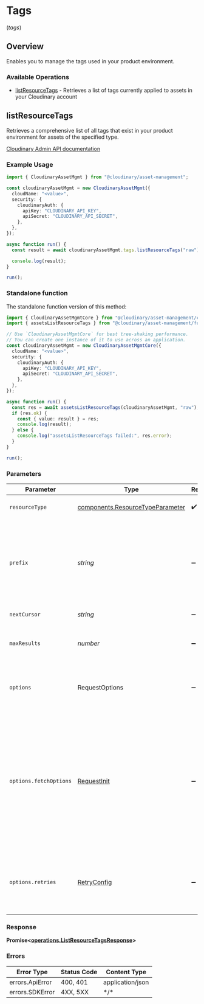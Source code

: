 # Tags
(*tags*)

## Overview

Enables you to manage the tags used in your product environment.

### Available Operations

* [listResourceTags](#listresourcetags) - Retrieves a list of tags currently applied to assets in your Cloudinary account

## listResourceTags

Retrieves a comprehensive list of all tags that exist in your product environment for assets of the specified type.

[Cloudinary Admin API documentation](https://cloudinary.com/documentation/admin_api)


### Example Usage

```typescript
import { CloudinaryAssetMgmt } from "@cloudinary/asset-management";

const cloudinaryAssetMgmt = new CloudinaryAssetMgmt({
  cloudName: "<value>",
  security: {
    cloudinaryAuth: {
      apiKey: "CLOUDINARY_API_KEY",
      apiSecret: "CLOUDINARY_API_SECRET",
    },
  },
});

async function run() {
  const result = await cloudinaryAssetMgmt.tags.listResourceTags("raw");

  console.log(result);
}

run();
```

### Standalone function

The standalone function version of this method:

```typescript
import { CloudinaryAssetMgmtCore } from "@cloudinary/asset-management/core.js";
import { assetsListResourceTags } from "@cloudinary/asset-management/funcs/assetsListResourceTags.js";

// Use `CloudinaryAssetMgmtCore` for best tree-shaking performance.
// You can create one instance of it to use across an application.
const cloudinaryAssetMgmt = new CloudinaryAssetMgmtCore({
  cloudName: "<value>",
  security: {
    cloudinaryAuth: {
      apiKey: "CLOUDINARY_API_KEY",
      apiSecret: "CLOUDINARY_API_SECRET",
    },
  },
});

async function run() {
  const res = await assetsListResourceTags(cloudinaryAssetMgmt, "raw");
  if (res.ok) {
    const { value: result } = res;
    console.log(result);
  } else {
    console.log("assetsListResourceTags failed:", res.error);
  }
}

run();
```

### Parameters

| Parameter                                                                                                                                                                      | Type                                                                                                                                                                           | Required                                                                                                                                                                       | Description                                                                                                                                                                    |
| ------------------------------------------------------------------------------------------------------------------------------------------------------------------------------ | ------------------------------------------------------------------------------------------------------------------------------------------------------------------------------ | ------------------------------------------------------------------------------------------------------------------------------------------------------------------------------ | ------------------------------------------------------------------------------------------------------------------------------------------------------------------------------ |
| `resourceType`                                                                                                                                                                 | [components.ResourceTypeParameter](../../models/components/resourcetypeparameter.md)                                                                                           | :heavy_check_mark:                                                                                                                                                             | The type the of asset.                                                                                                                                                         |
| `prefix`                                                                                                                                                                       | *string*                                                                                                                                                                       | :heavy_minus_sign:                                                                                                                                                             | The prefix to use if you want to limit the returned tags to those that start with the specified prefix.                                                                        |
| `nextCursor`                                                                                                                                                                   | *string*                                                                                                                                                                       | :heavy_minus_sign:                                                                                                                                                             | Cursor for pagination.                                                                                                                                                         |
| `maxResults`                                                                                                                                                                   | *number*                                                                                                                                                                       | :heavy_minus_sign:                                                                                                                                                             | Maximum number of results to return (1-500).                                                                                                                                   |
| `options`                                                                                                                                                                      | RequestOptions                                                                                                                                                                 | :heavy_minus_sign:                                                                                                                                                             | Used to set various options for making HTTP requests.                                                                                                                          |
| `options.fetchOptions`                                                                                                                                                         | [RequestInit](https://developer.mozilla.org/en-US/docs/Web/API/Request/Request#options)                                                                                        | :heavy_minus_sign:                                                                                                                                                             | Options that are passed to the underlying HTTP request. This can be used to inject extra headers for examples. All `Request` options, except `method` and `body`, are allowed. |
| `options.retries`                                                                                                                                                              | [RetryConfig](../../lib/utils/retryconfig.md)                                                                                                                                  | :heavy_minus_sign:                                                                                                                                                             | Enables retrying HTTP requests under certain failure conditions.                                                                                                               |

### Response

**Promise\<[operations.ListResourceTagsResponse](../../models/operations/listresourcetagsresponse.md)\>**

### Errors

| Error Type       | Status Code      | Content Type     |
| ---------------- | ---------------- | ---------------- |
| errors.ApiError  | 400, 401         | application/json |
| errors.SDKError  | 4XX, 5XX         | \*/\*            |